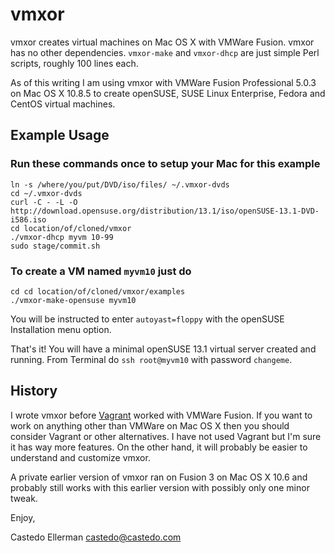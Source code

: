 vmxor
=====

vmxor creates virtual machines on Mac OS X with VMWare Fusion. vmxor has no
other dependencies. `vmxor-make` and `vmxor-dhcp` are just simple Perl scripts,
roughly 100 lines each.

As of this writing I am using vmxor with VMWare Fusion Professional 5.0.3 on
Mac OS X 10.8.5 to create openSUSE, SUSE Linux Enterprise, Fedora and CentOS
virtual machines.


Example Usage
-------------

### Run these commands once to setup your Mac for this example

```
ln -s /where/you/put/DVD/iso/files/ ~/.vmxor-dvds
cd ~/.vmxor-dvds
curl -C - -L -O http://download.opensuse.org/distribution/13.1/iso/openSUSE-13.1-DVD-i586.iso
cd location/of/cloned/vmxor
./vmxor-dhcp myvm 10-99
sudo stage/commit.sh
```

### To create a VM named `myvm10` just do

```
cd cd location/of/cloned/vmxor/examples
./vmxor-make-opensuse myvm10
```

You will be instructed to enter `autoyast=floppy` with the openSUSE
Installation menu option.

That's it! You will have a minimal openSUSE 13.1 virtual server created and
running. From Terminal do `ssh root@myvm10` with password `changeme`.


History
-------

I wrote vmxor before [Vagrant](http://www.vagrantup.com) worked with VMWare
Fusion. If you want to work on anything other than VMWare on Mac OS X then you
should consider Vagrant or other alternatives. I have not used Vagrant but I'm
sure it has way more features. On the other hand, it will probably be easier to
understand and customize vmxor.

A private earlier version of vmxor ran on Fusion 3 on Mac OS X 10.6 and
probably still works with this earlier version with possibly only one minor
tweak.



Enjoy,

Castedo Ellerman <castedo@castedo.com>

